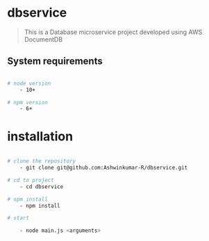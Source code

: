 # dbservice

> This is a Database microservice project developed using AWS DocumentDB

## System requirements

```sh

# node version
    - 10+

# npm version
    - 6+

```

# installation

```sh

# clone the repository
    - git clone git@github.com:Ashwinkumar-R/dbservice.git

# cd to project
    - cd dbservice

# npm install
    - npm install

# start

    - node main.js <arguments>

```